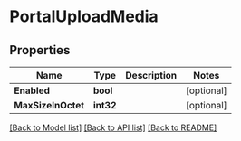 # PortalUploadMedia

## Properties

Name | Type | Description | Notes
------------ | ------------- | ------------- | -------------
**Enabled** | **bool** |  | [optional] 
**MaxSizeInOctet** | **int32** |  | [optional] 

[[Back to Model list]](../README.md#documentation-for-models) [[Back to API list]](../README.md#documentation-for-api-endpoints) [[Back to README]](../README.md)


